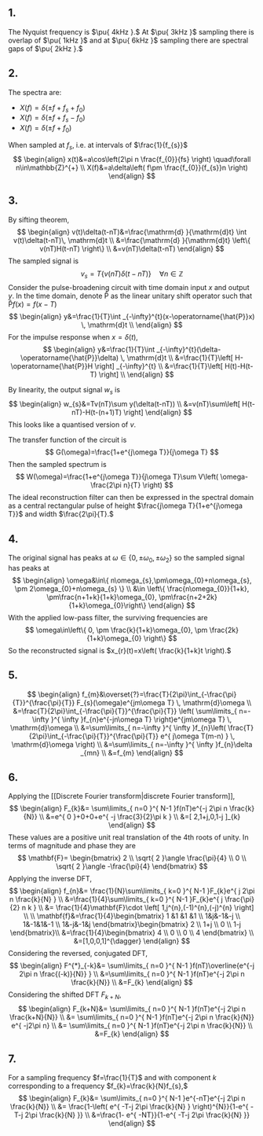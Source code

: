 ## 1.
The Nyquist frequency is $\pu{ 4kHz }.$ At $\pu{ 3kHz }$ sampling there is overlap of $\pu{ 1kHz }$ and at $\pu{ 6kHz }$ sampling there are spectral gaps of $\pu{ 2kHz }.$

## 2.
The spectra are:
- $X(f)=\delta(\pm f+f_{s}+f_{0})$
- $X(f)=\delta(\pm f+f_{s}-f_{0})$
- $X(f)=\delta(\pm f+f_{0})$

When sampled at $f_{s},$ i.e. at intervals of $\frac{1}{f_{s}}$
$$
\begin{align}
x(t)&=a\cos\left(2\pi n \frac{f_{0}}{fs} \right) \quad\forall n\in\mathbb{Z}^{+} \\
X(f)&=a\delta\left( f\pm \frac{f_{0}}{f_{s}}n \right)
 \end{align}
$$
## 3.
By sifting theorem,
$$
\begin{align}
v(t)\delta(t-nT)&=\frac{\mathrm{d} }{\mathrm{d}t} \int  v(t)\delta(t-nT)\, \mathrm{d}t  \\
&=\frac{\mathrm{d} }{\mathrm{d}t} \left\{ v(nT)H(t-nT) \right\}  \\
&=v(nT)\delta(t-nT)
\end{align}
$$
The sampled signal is
$$
v_{s}=T\left\{ v(nT)\delta(t-nT) \right\}\quad\forall n\in\mathbb{Z}
$$
Consider the pulse-broadening circuit with time domain input $x$ and output $y.$ In the time domain, denote $\operatorname{\hat{P}}$ as the linear unitary shift operator such that $\operatorname{\hat{P}}f(x)=f(x-T)$
$$
\begin{align}
y&=\frac{1}{T}\int _{-\infty}^{t}(x-\operatorname{\hat{P}}x) \, \mathrm{d}t  \\
 \end{align}
$$
For the impulse response when $x=\delta(t),$
$$
\begin{align}
y&=\frac{1}{T}\int _{-\infty}^{t}(\delta-\operatorname{\hat{P}}\delta) \, \mathrm{d}t \\
&=\frac{1}{T}\left[ H-\operatorname{\hat{P}}H \right] _{-\infty}^{t} \\
&=\frac{1}{T}\left[ H(t)-H(t-T) \right]  \\
 \end{align}
$$

By linearity, the output signal $w_{s}$ is
$$
\begin{align}
w_{s}&=Tv(nT)\sum y(\delta(t-nT)) \\
&=v(nT)\sum\left[ H(t-nT)-H(t-(n+1)T) \right] 
 \end{align}
$$
This looks like a quantised version of $v.$ 

The transfer function of the circuit is
$$
G(\omega)=\frac{1+e^{j\omega T}}{j\omega T}
$$
Then the sampled spectrum is 
$$
W(\omega)=\frac{1+e^{j\omega T}}{j\omega T}\sum V\left( \omega-\frac{2\pi n}{T} \right)
$$
The ideal reconstruction filter can then be expressed in the spectral domain as a central rectangular pulse of height $\frac{j\omega T}{1+e^{j\omega T}}$ and width $\frac{2\pi}{T}.$

## 4.
The original signal has peaks at $\omega\in\{ 0,\pm\omega_{0},\pm \omega_{2} \}$ so the sampled signal has peaks at
$$
\begin{align}
\omega&\in\{ n\omega_{s},\pm\omega_{0}+n\omega_{s}, \pm 2\omega_{0}+n\omega_{s} \} \\
&\in \left\{ \frac{n\omega_{0}}{1+k}, \pm\frac{n+1+k}{1+k}\omega_{0}, \pm\frac{n+2+2k}{1+k}\omega_{0}\right\} 
 \end{align}
$$
With the applied low-pass filter, the surviving frequencies are
$$
\omega\in\left\{  0, \pm \frac{k}{1+k}\omega_{0}, \pm \frac{2k}{1+k}\omega_{0}  \right\}
$$
So the reconstructed signal is $x_{r}(t)=x\left( \frac{k}{1+k}t \right).$

## 5.
$$
\begin{align}
f_{m}&\overset{?}=\frac{T}{2\pi}\int_{-\frac{\pi}{T}}^{\frac{\pi}{T}} F_{s}(\omega)e^{jm\omega T} \, \mathrm{d}\omega  \\
&=\frac{T}{2\pi}\int_{-\frac{\pi}{T}}^{\frac{\pi}{T}} \left( \sum\limits_{ n=-\infty }^{ \infty }f_{n}e^{-jn\omega T} \right)e^{jm\omega T} \, \mathrm{d}\omega  \\
&=\sum\limits_{ n=-\infty }^{ \infty }f_{n}\left( \frac{T}{2\pi}\int_{-\frac{\pi}{T}}^{\frac{\pi}{T}} e^{ j\omega T(m-n) } \, \mathrm{d}\omega  \right)  \\
&=\sum\limits_{ n=-\infty }^{ \infty }f_{n}\delta _{mn} \\
&=f_{m}
 \end{align}
$$
## 6.
Applying the [[Discrete Fourier transform|discrete Fourier transform]],
$$
\begin{align}
F_{k}&= \sum\limits_{ n=0 }^{ N-1 }f(nT)e^{-j 2\pi n \frac{k}{N}} \\
&=e^{ 0 }+0+0+e^{ -j \frac{3}{2}\pi k } \\
&=[ 2,1+j,0,1-j ]_{k}
 \end{align}
$$
These values are a positive unit real translation of the 4th roots of unity. In terms of magnitude and phase they are
$$
\mathbf{F}= \begin{bmatrix}
2 \\
\sqrt{ 2 }\angle \frac{\pi}{4} \\
0 \\
\sqrt{ 2 }\angle -\frac{\pi}{4}
\end{bmatrix}
$$
Applying the inverse DFT,
$$
\begin{align}
f_{n}&= \frac{1}{N}\sum\limits_{ k=0 }^{ N-1 }F_{k}e^{ j 2\pi n \frac{k}{N} } \\
&=\frac{1}{4}\sum\limits_{ k=0 }^{ N-1 }F_{k}e^{ j \frac{\pi}{2} n k } \\
&= \frac{1}{4}\mathbf{F}\cdot \left[ 1,j^{n},(-1)^{n},(-j)^{n} \right]  \\
 \\
\mathbf{f}&=\frac{1}{4}\begin{bmatrix}
1 &1 &1 &1 \\
1&j&-1&-j \\
1&-1&1&-1 \\
1&-j&-1&j
\end{bmatrix}\begin{bmatrix}
2 \\
1+j \\
0 \\
1-j
\end{bmatrix}\\
&=\frac{1}{4}\begin{bmatrix}
4 \\
0 \\
0 \\
4
\end{bmatrix} \\
&=[1,0,0,1]^{\dagger}
 \end{align}
$$
Considering the reversed, conjugated DFT,
$$
\begin{align}
F^{*}_{-k}&= \sum\limits_{ n=0 }^{ N-1 }f(nT)\overline{e^{-j 2\pi n \frac{(-k)}{N}} } \\
&=\sum\limits_{ n=0 }^{ N-1 }f(nT)e^{-j 2\pi n \frac{k}{N}}  \\
&=F_{k}
 \end{align}
$$
Considering the shifted DFT $F_{k+N},$
$$
\begin{align}
F_{k+N}&= \sum\limits_{ n=0 }^{ N-1 }f(nT)e^{-j 2\pi n \frac{k+N}{N}}  \\
&= \sum\limits_{ n=0 }^{ N-1 }f(nT)e^{-j 2\pi n \frac{k}{N}} e^{ -j2\pi n} \\
&= \sum\limits_{ n=0 }^{ N-1 }f(nT)e^{-j 2\pi n \frac{k}{N}}  \\
&=F_{k}
 \end{align}
$$
## 7.
For a sampling frequency $f=\frac{1}{T}$ and with component $k$ corresponding to a frequency $f_{k}=\frac{k}{N}f_{s},$
$$
\begin{align}
F_{k}&= \sum\limits_{ n=0 }^{ N-1 }e^{-nT}e^{-j 2\pi n \frac{k}{N}}  \\
&= \frac{1-\left( e^{ -T-j 2\pi \frac{k}{N} } \right)^{N}}{1-e^{ -T-j 2\pi \frac{k}{N} }} \\
&=\frac{1- e^{ -NT}}{1-e^{ -T-j 2\pi \frac{k}{N} }} 
 \end{align}
$$